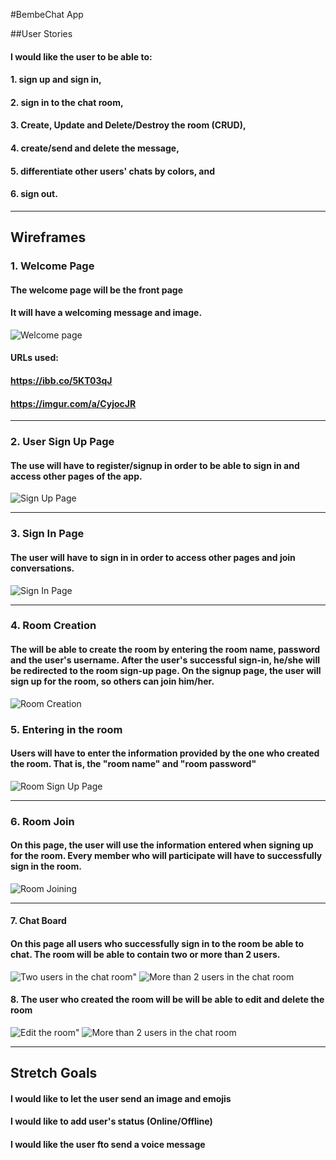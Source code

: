 #BembeChat App

##User Stories
#### I would like the user to be able to:
#### 1. sign up and sign in,
#### 2. sign in to the chat room,
#### 3. Create, Update and Delete/Destroy the room (CRUD),
#### 4. create/send and delete the message,
#### 5. differentiate other users' chats by colors, and
#### 6. sign out.

---

## Wireframes

### 1. Welcome Page
#### The welcome page will be the front page
#### It will have a welcoming message and image.
![Welcome page](https://i.imgur.com/zVsYMB5.png)
#### URLs used:
#### https://ibb.co/5KT03qJ
#### https://imgur.com/a/CyjocJR

---

### 2. User Sign Up Page
#### The use will have to register/signup in order to be able to sign in and access other pages of the app.
![Sign Up Page](https://i.imgur.com/MNJMNSB.png)

---

### 3. Sign In Page
#### The user will have to sign in in order to access other pages and join conversations.
![Sign In Page](https://i.imgur.com/p2EnLJZ.png)

---

### 4. Room Creation
#### The will be able to create the room by entering the room name, password and the user's username. After the user's successful sign-in, he/she will be redirected to the room sign-up page. On the signup page, the user will sign up for the room, so others can join him/her.
![Room Creation](https://i.imgur.com/L3S1UAY.png)

### 5. Entering in the room
#### Users will have to enter the information provided by the one who created the room. That is, the "room name" and "room password"
![Room Sign Up Page](https://i.imgur.com/0dztMcM.png)

---

### 6. Room Join
#### On this page, the user will use the information entered when signing up for the room. Every member who will participate will have to successfully sign in the room.
![Room Joining](https://i.imgur.com/hhCetl9.png)

---

#### 7. Chat Board
#### On this page all users who successfully sign in to the room be able to chat. The room will be able to contain two or more than 2 users.
![Two users in the chat room](https://i.imgur.com/BAVgE7Q.png)"
![More than 2 users in the chat room](https://i.imgur.com/avC7jCq.png)

#### 8. The user who created the room will be will be able to edit and delete the room
![Edit the room](https://i.imgur.com/xaO3PYV.png)"
![More than 2 users in the chat room](https://i.imgur.com/uYtFGP0.png)

---

## Stretch Goals
#### I would like to let the user send an image and emojis
#### I would like to add user's status (Online/Offline)
#### I would like the user fto send a voice message




